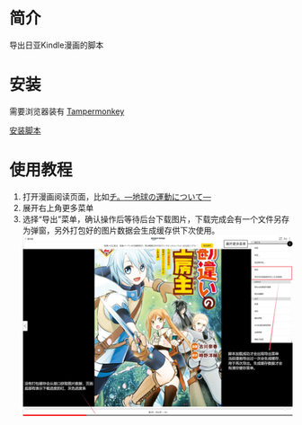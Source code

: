 # 简介
导出日亚Kindle漫画的脚本

# 安装
需要浏览器装有 [Tampermonkey](https://tampermonkey.net/) 

[安装脚本](https://raw.githubusercontent.com/UnlimitedBurst/amazon-manga-export/master/export_kindle.user.js)

# 使用教程
1. 打开漫画阅读页面，比如[チ。―地球の運動について―](https://read.amazon.co.jp/manga/B08P5GG18C?sample=true)
2. 展开右上角更多菜单
3. 选择“导出”菜单，确认操作后等待后台下载图片，下载完成会有一个文件另存为弹窗，另外打包好的图片数据会生成缓存供下次使用。
![使用教程](notes/篡改猴脚本教程.jpg)
